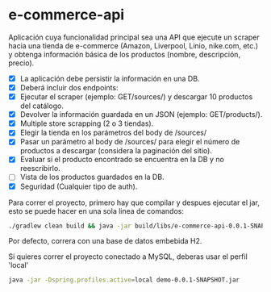 # e-commerce-api

Aplicación cuya funcionalidad principal sea una API que ejecute un scraper hacia una tienda de e-commerce (Amazon, Liverpool, Linio, nike.com, etc.) y obtenga información básica de los productos (nombre, descripción, precio).

- [x] La aplicación debe persistir la información en una DB.
- [x] Deberá incluir dos endpoints:
- [x] Ejecutar el scraper (ejemplo: GET/sources/) y descargar 10 productos del catálogo.
- [x] Devolver la información guardada en un JSON (ejemplo: GET/products/).
- [x] Multiple store scrapping (2 o 3 tiendas).
- [x] Elegir la tienda en los parámetros del body de /sources/
- [x] Pasar un parámetro al body de /sources/ para elegir el número de productos a descargar (considera la paginación del sitio).
- [x] Evaluar si el producto encontrado se encuentra en la DB y no reescribirlo.
- [ ] Vista de los productos guardados en la DB.
- [x] Seguridad (Cualquier tipo de auth).

Para correr el proyecto, primero hay que compilar y despues ejecutar el jar, esto se puede hacer en una sola linea de comandos:
```bash
./gradlew clean build && java -jar build/libs/e-commerce-api-0.0.1-SNAPSHOT.jar
```
Por defecto, correra con una base de datos embebida H2.

Si quieres correr el proyecto conectado a MySQL, deberas usar el perfil 'local'
```bash
java -jar -Dspring.profiles.active=local demo-0.0.1-SNAPSHOT.jar
```
